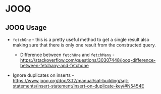 # JOOQ

## JOOQ Usage

- `fetchOne` - this is a pretty useful method to get a single result also making sure that there is only one result from the constructed query.
  - Difference between `fetchOne` and `fetchMany` - <https://stackoverflow.com/questions/30307448/jooq-difference-between-fetchany-and-fetchone>

- Ignore duplicates on inserts - <https://www.jooq.org/doc/3.12/manual/sql-building/sql-statements/insert-statement/insert-on-duplicate-key/#N5454E>
